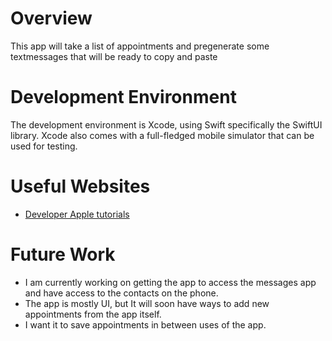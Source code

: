 # Overview

This app will take a list of appointments and pregenerate some textmessages that will be ready to copy and paste

# Development Environment
The development environment is Xcode, using Swift specifically the SwiftUI library. Xcode also comes with a full-fledged mobile simulator that can be used for testing. 


# Useful Websites

* [Developer Apple tutorials](https://developer.apple.com/tutorials/app-dev-training)


# Future Work

* I am currently working on getting the app to access the messages app and have access to the contacts on the phone. 
* The app is mostly UI, but It will soon have ways to add new appointments from the app itself.
* I want it to save appointments in between uses of the app.  

